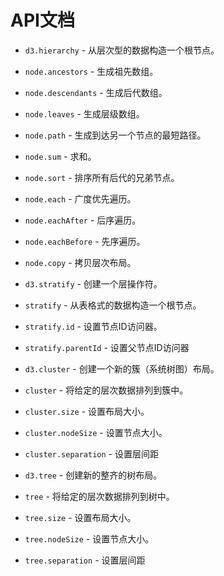 # API文档

- `d3.hierarchy` - 从层次型的数据构造一个根节点。
- `node.ancestors` - 生成祖先数组。
- `node.descendants` - 生成后代数组。
- `node.leaves` - 生成层级数组。
- `node.path` - 生成到达另一个节点的最短路径。
- `node.sum` - 求和。
- `node.sort` - 排序所有后代的兄弟节点。
- `node.each` - 广度优先遍历。
- `node.eachAfter` - 后序遍历。
- `node.eachBefore` - 先序遍历。
- `node.copy` - 拷贝层次布局。
- `d3.stratify` - 创建一个层操作符。
- `stratify` - 从表格式的数据构造一个根节点。
- `stratify.id` - 设置节点ID访问器。
- `stratify.parentId` - 设置父节点ID访问器

- `d3.cluster` - 创建一个新的簇（系统树图）布局。
- `cluster` - 将给定的层次数据排列到簇中。
- `cluster.size` - 设置布局大小。
- `cluster.nodeSize` - 设置节点大小。
- `cluster.separation` - 设置层间距


- `d3.tree` - 创建新的整齐的树布局。
- `tree` - 将给定的层次数据排列到树中。
- `tree.size` - 设置布局大小。
- `tree.nodeSize` - 设置节点大小。
- `tree.separation` - 设置层间距